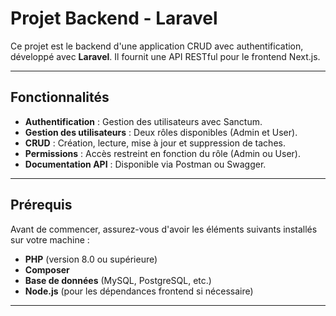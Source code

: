 # Projet Backend - Laravel

Ce projet est le backend d'une application CRUD avec authentification, développé avec **Laravel**. Il fournit une API RESTful pour le frontend Next.js.

---

## Fonctionnalités

-   **Authentification** : Gestion des utilisateurs avec Sanctum.
-   **Gestion des utilisateurs** : Deux rôles disponibles (Admin et User).
-   **CRUD** : Création, lecture, mise à jour et suppression de taches.
-   **Permissions** : Accès restreint en fonction du rôle (Admin ou User).
-   **Documentation API** : Disponible via Postman ou Swagger.

---

## Prérequis

Avant de commencer, assurez-vous d'avoir les éléments suivants installés sur votre machine :

-   **PHP** (version 8.0 ou supérieure)
-   **Composer**
-   **Base de données** (MySQL, PostgreSQL, etc.)
-   **Node.js** (pour les dépendances frontend si nécessaire)

---
```
